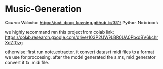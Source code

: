 # Music-Generation
Course Website: https://iust-deep-learning.github.io/981/  Python Notebook

we highly recommand run this project from colab link: https://colab.research.google.com/drive/103P2UW9LBR0UA0PbxdBV6kchrXdZf0zg

otherwise:
  first run note_extractor. it convert dataset midi files to a format we use for proccesing.
  after the model generated the s.ms, mid_generator convert it to .midi file.
